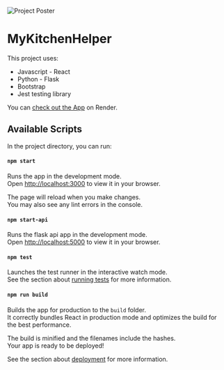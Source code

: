 ![Project Poster](https://user-images.githubusercontent.com/3164936/211671058-46f97373-393d-473b-91a7-d4a24eca3946.png)

# MyKitchenHelper


This project uses:
* Javascript - React
* Python - Flask
* Bootstrap
* Jest testing library

You can
[check out the App](https://kitchen-helper.onrender.com/) on Render.

## Available Scripts

In the project directory, you can run:

#### `npm start`

Runs the app in the development mode.\
Open [http://localhost:3000](http://localhost:3000) to view it in your browser.

The page will reload when you make changes.\
You may also see any lint errors in the console.

#### `npm start-api`

Runs the flask api app in the development mode.\
Open [http://localhost:5000](http://localhost:3000) to view it in your browser.
#### `npm test`

Launches the test runner in the interactive watch mode.\
See the section about [running tests](https://facebook.github.io/create-react-app/docs/running-tests) for more information.

#### `npm run build`

Builds the app for production to the `build` folder.\
It correctly bundles React in production mode and optimizes the build for the best performance.

The build is minified and the filenames include the hashes.\
Your app is ready to be deployed!

See the section about [deployment](https://facebook.github.io/create-react-app/docs/deployment) for more information.

